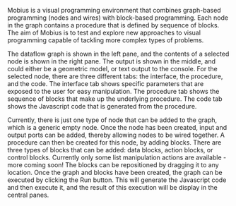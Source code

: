 Mobius is a visual programming environment that combines graph-based programming (nodes and wires) with block-based programming. Each node in the graph contains a procedure that is defined by sequence of blocks. The aim of Mobius is to test and explore new approaches to visual programming capable of tackling more complex types of problems. 

The dataflow graph is shown in the left pane, and the contents of a selected node is shown in the right pane. The output is shown in the middle, and could either be a geometric model, or text output to the console. For the selected node, there are three different tabs: the interface, the procedure, and the code. The interface tab shows specific parameters that are exposed to the user for easy manipulation. The procedure tab shows the sequence of blocks that make up the underlying procedure. The code tab shows the Javascript code that is generated from the procedure. 

Currently, there is just one type of node that can be added to the graph, which is a generic empty node. Once the node has been created, input and output ports can be added, thereby allowing nodes to be wired together. A procedure can then be created for this node, by adding blocks. There are three types of blocks that can be added: data blocks, action blocks, or control blocks. Currently only some list manipulation actions are available - more coming soon! The blocks can be repositioned by dragging it to any location. Once the graph and blocks have been created, the graph can be executed by clicking the Run button. This will generate the Javascript code and then execute it, and the result of this execution will be display in the central panes. 

